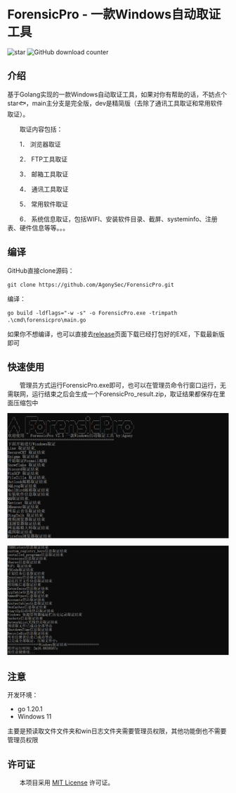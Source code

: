 # ForensicPro - 一款Windows自动取证工具
![star](https://badgen.net/github/stars/AgonySec/ForensicPro) ![GitHub download counter](https://img.shields.io/github/downloads/AgonySec/ForensicPro/total)

## 介绍

基于Golang实现的一款Windows自动取证工具，如果对你有帮助的话，不妨点个star🐟，main主分支是完全版，dev是精简版（去除了通讯工具取证和常用软件取证）。

　　取证内容包括：

　　1．     浏览器取证

　　2．     FTP工具取证

　　3．     邮箱工具取证

　　4．     通讯工具取证

　　5．     常用软件取证

　　6．     系统信息取证，包括WIFI、安装软件目录、截屏、systeminfo、注册表、硬件信息等等。。。



## 编译

GitHub直接clone源码：

```
git clone https://github.com/AgonySec/ForensicPro.git
```

编译：

```
go build -ldflags="-w -s" -o ForensicPro.exe -trimpath .\cmd\forensicpro\main.go
```

如果你不想编译，也可以直接去[release](https://github.com/AgonySec/ForensicPro/releases)页面下载已经打包好的EXE，下载最新版即可

## 快速使用

　　管理员方式运行ForensicPro.exe即可，也可以在管理员命令行窗口运行，无需联网，运行结束之后会生成一个ForensicPro_result.zip，取证结果都保存在里面压缩包中

![image-20241223111904424](assets/image-20241223111904424.png)

![image-20241223112104349](assets/image-20241223112104349.png)

## 注意

开发环境：

- go 1.20.1
- Windows 11

主要是预读取文件文件夹和win日志文件夹需要管理员权限，其他功能倒也不需要管理员权限

## 许可证

　　本项目采用 [MIT License](LICENSE) 许可证。
